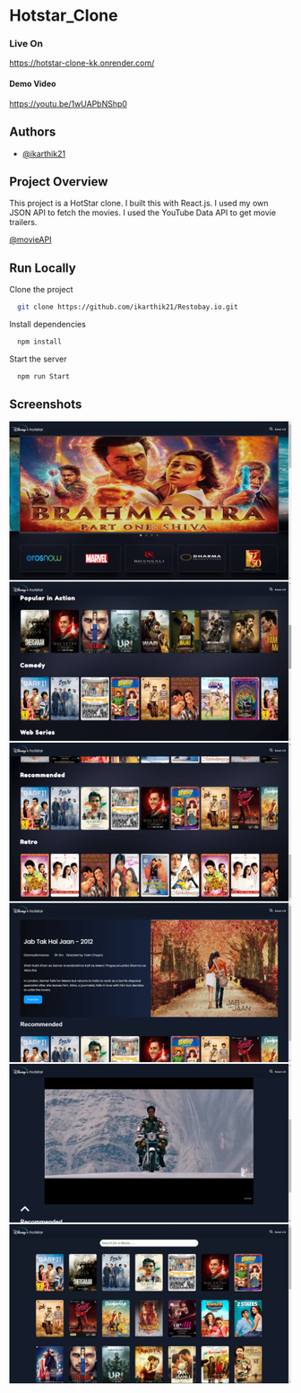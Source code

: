 # Hotstar_Clone

### Live On

https://hotstar-clone-kk.onrender.com/

#### Demo Video

https://youtu.be/1wUAPbNShp0

## Authors

- [@ikarthik21](https://github.com/ikarthik21)

## Project Overview

This project is a HotStar clone. I built this with React.js. I used my own JSON API to fetch the movies. I used the YouTube Data API to get movie trailers.

[@movieAPI](https://github.com/ikarthik21/movieAPI)

## Run Locally

Clone the project

```bash
  git clone https://github.com/ikarthik21/Restobay.io.git
```

Install dependencies

```bash
  npm install
```

Start the server

```bash
  npm run Start
```

## Screenshots

![App Screenshot](./Screenshots/6.png)
![App Screenshot](./Screenshots/5.png)
![App Screenshot](./Screenshots/4.png)
![App Screenshot](./Screenshots/3.png)
![App Screenshot](./Screenshots/2.png)
![App Screenshot](./Screenshots/1.png)
